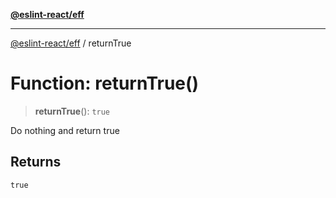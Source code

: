 [**@eslint-react/eff**](../README.md)

***

[@eslint-react/eff](../README.md) / returnTrue

# Function: returnTrue()

> **returnTrue**(): `true`

Do nothing and return true

## Returns

`true`
